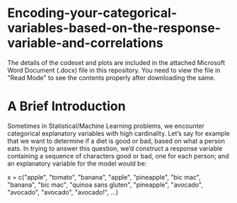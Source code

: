 # Encoding-your-categorical-variables-based-on-the-response-variable-and-correlations

The details of the codeset and plots are included in the attached Microsoft Word Document (.docx) file in this repository. 
You need to view the file in "Read Mode" to see the contents properly after downloading the same.

A Brief Introduction
=======================
Sometimes in Statistical/Machine Learning problems, we encounter categorical explanatory variables with high cardinality. Let’s say for example that we want to determine if a diet is good or bad, based on what a person eats. In trying to answer this question, we’d construct a response variable containing a sequence of characters good or bad, one for each person; and an explanatory variable for the model would be:

x = c("apple", "tomato", "banana", "apple", "pineapple", "bic mac",
	"banana", "bic mac", "quinoa sans gluten", "pineapple", 
	"avocado", "avocado", "avocado", "avocado!", ...)

